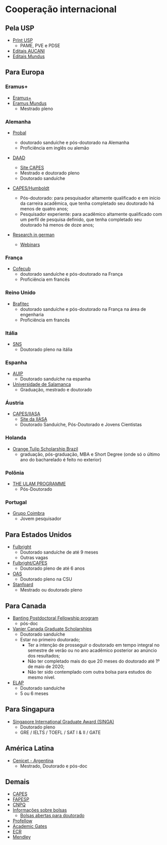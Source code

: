 # Cooperação internacional

## Pela USP
 - [PrInt USP](http://www.prpg.usp.br/index.php/pt-br/apoio-administrativo/editais)
 	- PAME, PVE e PDSE
 - [Editais AUCANI](http://www.usp.br/internationaloffice/index.php/category/editais/)
 - [Editais Mundus](https://uspdigital.usp.br/mundus/editalintercambiopublicoListar?nivpbcavo=P&codmnu=2071)

## Para Europa

### Eramus+

- [Eramus+](https://ec.europa.eu/programmes/erasmus-plus/node_pt)
- [Eramus Mundus](https://ec.europa.eu/programmes/erasmus-plus/opportunities/individuals/students/erasmus-mundus-joint-master-degrees_pt)
	- Mestrado pleno



### Alemanha
- [Probal](http://www.capes.gov.br/pt/cooperacao-internacional/alemanha/probral)
	 - doutorado sanduíche e pós-doutorado na Alemanha
	 - Proficiência em inglês ou alemão
- [DAAD](https://www.daad.org.br/pt/)
	- [Site CAPES](https://www.capes.gov.br/bolsas-e-auxilios-internacionais/pais/194-alemanha/9566-doutorado-capesdaad)
	- Mestrado e doutorado pleno
	- Doutorado sanduíche
- [CAPES/Humboldt](https://www.capes.gov.br/bolsas-e-auxilios-internacionais/pais/194-alemanha/9569-programa-bolsas-para-pesquisa-capeshumboldt)
	- Pós-doutorado: para pesquisador altamente qualificado e em início da carreira acadêmica, que tenha completado seu doutorado há menos de quatro anos;
	- Pesquisador experiente: para acadêmico altamente qualificado com um perfil de pesquisa definido, que tenha completado seu doutorado há menos de doze anos;

- [Research in german](https://www.research-in-germany.org)
	- [Webinars](https://www.research-in-germany.org/en/campaigns-and-activities/webinars.html)


	 
### França
 - [Cofecub](http://www.capes.gov.br/pt/cooperacao-internacional/franca/cofecub)
	 - doutorado sanduíche e pós-doutorado na França
	 - Proficiência em francês
### Reino Unido
 - [Brafitec](https://www.capes.gov.br/pt/cooperacao-internacional/franca/brafitec)
	 - doutorado sanduíche e pós-doutorado na França na área de engenharia
	 - Proficiência em francês

### Itália
 - [SNS](https://www.sns.it/en/admissions/phd/scholarships-with-specific-research-topic-and-site)
 	- Doutorado pleno na itália

### Espanha
 - [AUIP](http://auip.org/es/becas-auip/1780)
 	- Doutorado sanduíche na espanha
 - [Universidade de Salamanca](http://rel-int.usal.es/en/)
 	- Graduação, mestrado e doutorado

### Áustria
 - [CAPES/IIASA](https://www.capes.gov.br/bolsas-e-auxilios-internacionais/pais/195-austria)
	- [Site da IIASA](https://www.iiasa.ac.at/web/home/education/yssp/Apply/ConditionsEligibility/Application_Information.html)
	- Doutorado Sanduíche, Pós-Doutorado e Jovens Cientistas

### Holanda
 - [Orange Tulip Scholarship Brazil](https://www.nesobrazil.org/bolsas-de-estudo/orange-tulip-scholarship/orange-tulip-scholarship-brazil?utm_source=Partiu%20Intercambio&utm_medium=post&utm_campaign=ots)
    - graduação, pós-graduação, MBA e Short Degree (onde só o último ano do bacharelado é feito no exterior)
    
### Polônia
 - [THE ULAM PROGRAMME](https://nawa.gov.pl/en/scientists/the-ulam-programme)
    - Pós-Doutorado
    
### Portugal
- [Grupo Coimbra](https://www.coimbra-group.eu/scholarships/latin-america-la/)
    - Jovem pesquisador
	 
## Para Estados Unidos
- [Fulbright](https://fulbright.org.br/edital/doutorado-nos-eua/)
	- Doutorado sanduíche de até 9 meses
	- Outras vagas
- [Fulbright/CAPES](https://www.capes.gov.br/pt/cooperacao-internacional/estados-unidos/programa-capes-fulbright-de-doutorado-pleno-nos-eua)
	- Doutorado pleno de até 6 anos
- [OAS](http://www.oas.org/en/scholarships/)
	- Doutorado pleno na CSU
- [Stanfoard](https://knight-hennessy.stanford.edu/admission/eligibility)
	- Mestrado ou doutorado pleno


## Para Canada
- [Banting Postdoctoral Fellowship program](https://gradstudies.uoit.ca/post-doctoral/funding-opportunities.php)
	- pós-doc
- [Vanier Canada
Graduate Scholarships](http://vanier.gc.ca/en/home-accueil.html)
	- Doutorado sanduíche
	- Estar no primeiro doutorado;
        - Ter a intenção de prosseguir o doutorado em tempo integral no semestre de verão ou no ano acadêmico posterior ao anúncio dos resultados;
        - Não ter completado mais do que 20 meses do doutorado até 1º de maio de 2020;
        - Não ter sido contemplado com outra bolsa para estudos do mesmo nível.
- [ELAP](https://www.educanada.ca/scholarships-bourses/can/institutions/elap-pfla.aspx?lang=eng)
	- Doutorado sanduíche
	- 5 ou 6 meses
	
	
	
## Para Singapura
- [Singapore International Graduate Award (SINGA)](https://www.a-star.edu.sg/Scholarships/For-Graduate-Studies/Singapore-International-Graduate-Award-SINGA)
	- Doutorado pleno
	- GRE / IELTS / TOEFL / SAT I & II / GATE

## América Latina

- [Cenicet - Argentina](https://convocatorias.conicet.gov.ar/internas/)
	- Mestrado, Doutorado e pós-doc


	

	 
## Demais
- [CAPES](https://www.capes.gov.br/bolsas-e-auxilios-internacionais)
- [FAPESP](http://www.fapesp.br/6557)
- [CNPQ](http://cnpq.br/bolsas-no-exterior1)
- [Informações sobre bolsas](https://partiuintercambio.org/)
    - [Bolsas abertas para doutorado](https://partiuintercambio.org/resultado-da-busca/?pais=&categoria=doutorado&situacao=abertos)
- [Profellow](https://www.profellow.com)
- [Academic Gates](https://www.academicgates.com/job)
- [ECR](https://ecrcentral.org/)
- [Mendley](https://www.mendeley.com/research-funding/)
